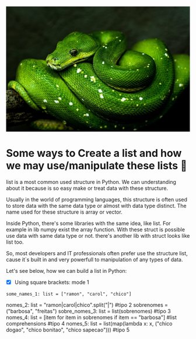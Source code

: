 ![lists](https://github.com/ramondata/Tipos_de_dados/blob/master/david-clode-vb-3qEe3rg8-unsplash.jpg)

Some ways to Create a list and how we may use/manipulate these lists 🐍
===========

list is a most common used structure in Python. We can understanding about it because is so easy make or treat data with these structure.

Usually in the world of programming languages, this structure is often used to store data with the same data type or almost with data type distinct.
The name used for these structure is array or vector.

Inside Python, there's some libraries with the same idea, like list. For example in lib numpy exist the array function. With these struct is possible use data with same data type or not. there's another lib with struct looks like list too.

So, most developers and IT professionals often prefer use the structure list, cause it`s built in and very powerfull to manipulation of any types of data.

Let's see below, how we can build a list in Python:

- [x] Using square brackets: mode 1

```
some_names_1: list = ["ramon", "carol", "chico"] 
```



nomes_2: list = "ramon|carol|chico".split("|") #tipo 2
sobrenomes = ("barbosa", "freitas")
sobre_nomes_3: list = list(sobrenomes) #tipo 3
nomes_4: list = [item for item in sobrenomes if item == "barbosa"] #list comprehensions #tipo 4
nomes_5: list = list(map(lambda x: x, ("chico dogao", "chico bonitao", "chico sapecao"))) #tipo 5

